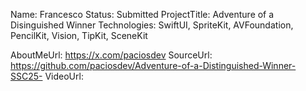 Name: Francesco
Status: Submitted
ProjectTitle: Adventure of a Disinguished Winner
Technologies: SwiftUI, SpriteKit, AVFoundation, PencilKit, Vision, TipKit, SceneKit

AboutMeUrl: https://x.com/paciosdev
SourceUrl: https://github.com/paciosdev/Adventure-of-a-Distinguished-Winner-SSC25-
VideoUrl:

<!---
EXAMPLE
Name<required>: John Appleseed
Status<required>: Submitted <or> Winner <or> Distinguished <or> Rejected
ProjectTitle: The Accessibility Rose
Technologies<only the first 4 are visible>: SwiftUI, RealityKit, CoreGraphic 

AboutMeUrl: https://linkedin.com/in/johnappleseed <
SourceUrl: https://github.com/johnappleseed/wwdc2025
VideoUrl: https://youtu.be/ABCDE123456

Please note that only Name and Status are mandatory fields. The other fields are optional.
-->
